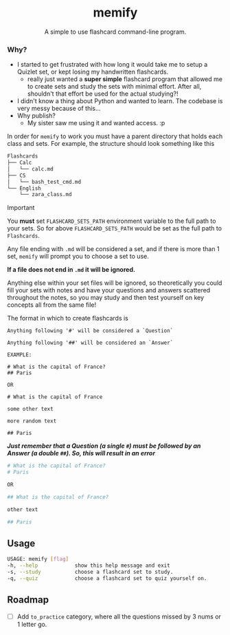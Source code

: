 <div align="center">

# memify

A simple to use flashcard command-line program.

</div>

### Why?

- I started to get frustrated with how long it would take me to setup a Quizlet set, or kept losing my handwritten flashcards.
  - really just wanted a **super simple** flashcard program that allowed me to create sets and study the sets with minimal effort. After all, shouldn't that effort be used for the actual studying?!
- I didn't know a thing about Python and wanted to learn. The codebase is very messy because of this...
- Why publish?
  - My sister saw me using it and wanted access. :p

In order for `memify` to work you must have a parent directory that holds each class and sets. For example, the structure should look something like this

```bash
Flashcards
├── Calc
│   └── calc.md
├── CS
│   └── bash_test_cmd.md
└── English
    └── zara_class.md
```

>[!IMPORTANT]
> You **must** set `FLASHCARD_SETS_PATH` environment variable to the full path to your sets.
> So for above `FLASHCARD_SETS_PATH` would be set as the full path to `Flashcards`.

Any file ending with `.md` will be considered a set, and if there is more than 1 set, `memify` will prompt you to choose a set to use. 

**If a file does not end in `.md` it will be ignored.**

Anything else within your set files will be ignored, so theoretically you could fill your sets with notes and have your questions and answers scattered throughout the notes, so you may study and then test yourself on key concepts all from the same file!

The format in which to create flashcards is

```
Anything following '#' will be considered a `Question`

Anything following '##' will be considered an `Answer`

EXAMPLE:

# What is the capital of France?
## Paris

OR

# What is the capital of France

some other text

more random text

## Paris
```

***Just remember that a Question (a single `#`) must be followed by an Answer (a double `##`). So, this will result in an error***

```bash
# What is the capital of France?
# Paris

OR

## What is the capital of France?

other text

## Paris
```

## Usage

```bash
USAGE: memify [flag]
-h, --help            show this help message and exit
-s, --study           choose a flashcard set to study.
-q, --quiz            choose a flashcard set to quiz yourself on.
```

## Roadmap

- [ ] Add `to_practice` category, where all the questions missed by 3 nums or 1 letter go.
